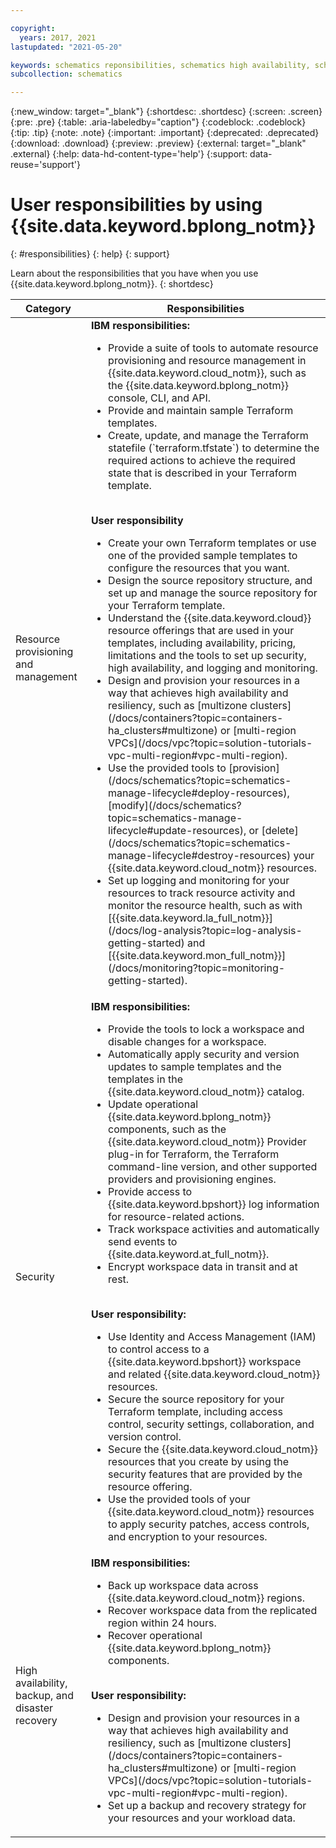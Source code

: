 ```yaml
---

copyright:
  years: 2017, 2021
lastupdated: "2021-05-20"

keywords: schematics reponsibilities, schematics high availability, schematics backup, schematics disaster recovery, schematics security, schematics ibm vs user
subcollection: schematics

---
```


{:new_window: target="_blank"}
{:shortdesc: .shortdesc}
{:screen: .screen}
{:pre: .pre}
{:table: .aria-labeledby="caption"}
{:codeblock: .codeblock}
{:tip: .tip}
{:note: .note}
{:important: .important}
{:deprecated: .deprecated}
{:download: .download}
{:preview: .preview}
{:external: target="_blank" .external}
{:help: data-hd-content-type='help'}
{:support: data-reuse='support'}

# User responsibilities by using {{site.data.keyword.bplong_notm}}
{: #responsibilities}
{: help}
{: support}

Learn about the responsibilities that you have when you use {{site.data.keyword.bplong_notm}}. 
{: shortdesc}

<table>
<thead>
<th>Category</th>
<th>Responsibilities</th>
</thead>
<tbody>
<tr>
<td>Resource provisioning and management</td>
<td><strong>IBM responsibilities: </strong>
<ul>
<li>Provide a suite of tools to automate resource provisioning and resource management in {{site.data.keyword.cloud_notm}}, such as the {{site.data.keyword.bplong_notm}} console, CLI, and API. </li>
<li>Provide and maintain sample Terraform templates.</li>
  <li>Create, update, and manage the Terraform statefile (`terraform.tfstate`) to determine the required actions to achieve the required state that is described in your Terraform template. </li>
</ul></br><strong>User responsibility</strong>
<ul><li>Create your own Terraform templates or use one of the provided sample templates to configure the resources that you want. </li>
<li>Design the source repository structure, and set up and manage the source repository for your Terraform template.</li>
<li>Understand the {{site.data.keyword.cloud}} resource offerings that are used in your templates, including availability, pricing, limitations and the tools to set up security, high availability, and logging and monitoring.</li>
<li>Design and provision your resources in a way that achieves high availability and resiliency, such as [multizone clusters](/docs/containers?topic=containers-ha_clusters#multizone) or [multi-region VPCs](/docs/vpc?topic=solution-tutorials-vpc-multi-region#vpc-multi-region). </li>
<li>Use the provided tools to [provision](/docs/schematics?topic=schematics-manage-lifecycle#deploy-resources), [modify](/docs/schematics?topic=schematics-manage-lifecycle#update-resources), or [delete](/docs/schematics?topic=schematics-manage-lifecycle#destroy-resources) your {{site.data.keyword.cloud_notm}} resources.</li>
  <li>Set up logging and monitoring for your resources to track resource activity and monitor the resource health, such as with [{{site.data.keyword.la_full_notm}}](/docs/log-analysis?topic=log-analysis-getting-started) and [{{site.data.keyword.mon_full_notm}}](/docs/monitoring?topic=monitoring-getting-started). </li></ul></td>
</tr>
<tr>
<td>Security</td>
<td><strong>IBM responsibilities: </strong>
<ul>
  <li>Provide the tools to lock a workspace and disable changes for a workspace. </li>
<li>Automatically apply security and version updates to sample templates and the templates in the {{site.data.keyword.cloud_notm}} catalog.</li>
<li>Update operational {{site.data.keyword.bplong_notm}} components, such as the {{site.data.keyword.cloud_notm}} Provider plug-in for Terraform, the Terraform command-line version, and other supported providers and provisioning engines.</li>
<li>Provide access to {{site.data.keyword.bpshort}} log information for resource-related actions.</li>
<li>Track workspace activities and automatically send events to {{site.data.keyword.at_full_notm}}. </li>
<li>Encrypt workspace data in transit and at rest. </li>
</ul></br><strong>User responsibility: </strong>
<ul>
<li>Use Identity and Access Management (IAM) to control access to a {{site.data.keyword.bpshort}} workspace and related {{site.data.keyword.cloud_notm}} resources.</li>
<li>Secure the source repository for your Terraform template, including access control, security settings, collaboration, and version control. </li>
<li>Secure the {{site.data.keyword.cloud_notm}} resources that you create by using the security features that are provided by the resource offering. </li>
<li>Use the provided tools of your {{site.data.keyword.cloud_notm}} resources to apply security patches, access controls, and encryption to your resources. </li>
</ul></td></tr>
<tr>
  <td>High availability, backup, and disaster recovery</td>
  <td><strong>IBM responsibilities: </strong>
<ul>
<li>Back up workspace data across {{site.data.keyword.cloud_notm}} regions.  </li>
  <li>Recover workspace data from the replicated region within 24 hours. </li>
  <li>Recover operational {{site.data.keyword.bplong_notm}} components.</li>
</ul></br><strong>User responsibility: </strong>
<ul>
<li>Design and provision your resources in a way that achieves high availability and resiliency, such as [multizone clusters](/docs/containers?topic=containers-ha_clusters#multizone) or [multi-region VPCs](/docs/vpc?topic=solution-tutorials-vpc-multi-region#vpc-multi-region). </li>
  <li>Set up a backup and recovery strategy for your resources and your workload data. </li></ul>
</tbody>
</table>

